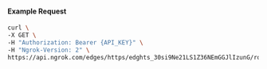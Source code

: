 <!-- Code generated for API Clients. DO NOT EDIT. -->

#### Example Request

```bash
curl \
-X GET \
-H "Authorization: Bearer {API_KEY}" \
-H "Ngrok-Version: 2" \
https://api.ngrok.com/edges/https/edghts_30si9Ne21LS1Z36NEmGGJlIzunG/routes/edghtsrt_30si9NzwjoPTQtyfv0clgCMdrk2/saml
```

